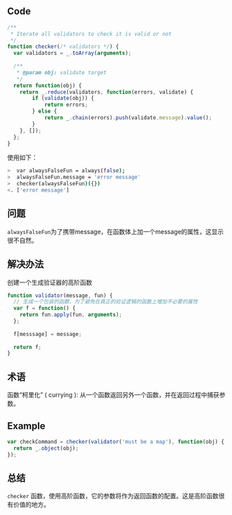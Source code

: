 Code
----
```javascript
/**
 * Iterate all validators to check it is valid or not
 */
function checker(/* validators */) {
  var validators = _.toArray(arguments);
  
  /**
   * @param obj: validate target
   */
  return function(obj) {
  	return _.reduce(validators, function(errors, validate) {
  		if (validate(obj)) {
  			return errors;
  		} else {
  			return _.chain(errors).push(validate.message).value();
  		}
  	}, []);
  };
}
```
使用如下：
```bash
>  var alwaysFalseFun = always(false);
>  alwaysFalseFun.message = 'error message'
>  checker(alwaysFalseFun)({})
<. ['error message']
```

问题
---
`alwaysFalseFun`为了携带message，在函数体上加一个message的属性，这显示很不自然。

解决办法
---
创建一个生成验证器的高阶函数
```javascript
function validator(message, fun) {
  // 生成一个包装的函数，为了避免在真正的验证逻辑的函数上增加不必要的属性
  var f = function() {
    return fun.apply(fun, arguments);
  };
  
  f[messsage] = message;
  
  return f;
}
```

术语
---
函数“柯里化” ( currying ): 从一个函数返回另外一个函数，并在返回过程中捕获参数。

Example
---
```javascript
var checkCommand = checker(validator('must be a map'), function(obj) {
  return _.object(obj);
});
```

总结
----
`checker` 函数，使用高阶函数，它的参数将作为返回函数的配置。这是高阶函数很有价值的地方。

